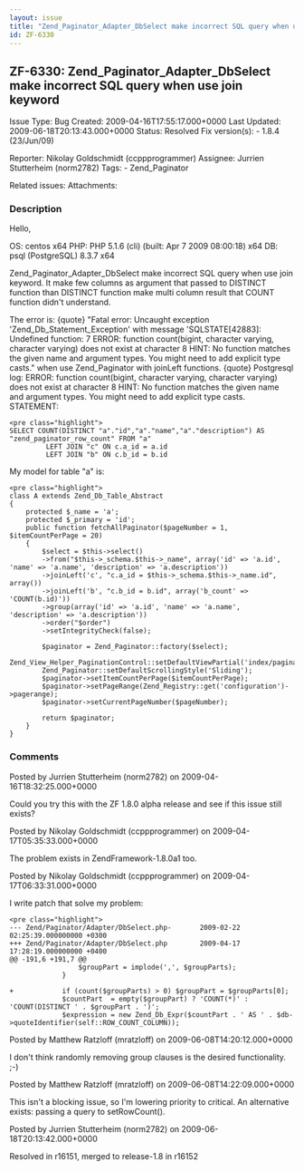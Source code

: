 ```yaml
---
layout: issue
title: "Zend_Paginator_Adapter_DbSelect make incorrect SQL query when use join keyword"
id: ZF-6330
---
```


ZF-6330: Zend\_Paginator\_Adapter\_DbSelect make incorrect SQL query when use join keyword
------------------------------------------------------------------------------------------

 Issue Type: Bug Created: 2009-04-16T17:55:17.000+0000 Last Updated: 2009-06-18T20:13:43.000+0000 Status: Resolved Fix version(s): - 1.8.4 (23/Jun/09)
 
 Reporter:  Nikolay Goldschmidt (ccppprogrammer)  Assignee:  Jurrien Stutterheim (norm2782)  Tags: - Zend\_Paginator
 
 Related issues: 
 Attachments: 
### Description

Hello,

OS: centos x64 PHP: PHP 5.1.6 (cli) (built: Apr 7 2009 08:00:18) x64 DB: psql (PostgreSQL) 8.3.7 x64

Zend\_Paginator\_Adapter\_DbSelect make incorrect SQL query when use join keyword. It make few columns as argument that passed to DISTINCT function than DISTINCT function make multi column result that COUNT function didn't understand.

The error is: {quote} "Fatal error: Uncaught exception 'Zend\_Db\_Statement\_Exception' with message 'SQLSTATE[42883]: Undefined function: 7 ERROR: function count(bigint, character varying, character varying) does not exist at character 8 HINT: No function matches the given name and argument types. You might need to add explicit type casts." when use Zend\_Paginator with joinLeft functions. {quote} Postgresql log: ERROR: function count(bigint, character varying, character varying) does not exist at character 8 HINT: No function matches the given name and argument types. You might need to add explicit type casts. STATEMENT:

 
    <pre class="highlight">
    SELECT COUNT(DISTINCT "a"."id","a"."name","a"."description") AS "zend_paginator_row_count" FROM "a"
             LEFT JOIN "c" ON c.a_id = a.id
             LEFT JOIN "b" ON c.b_id = b.id


My model for table "a" is:

 
    <pre class="highlight">
    class A extends Zend_Db_Table_Abstract
    {
        protected $_name = 'a';
        protected $_primary = 'id';
        public function fetchAllPaginator($pageNumber = 1, $itemCountPerPage = 20)
        {
            $select = $this->select()
            ->from("$this->_schema.$this->_name", array('id' => 'a.id', 'name' => 'a.name', 'description' => 'a.description'))
            ->joinLeft('c', "c.a_id = $this->_schema.$this->_name.id", array())
            ->joinLeft('b', "c.b_id = b.id", array('b_count' => 'COUNT(b.id)'))
            ->group(array('id' => 'a.id', 'name' => 'a.name', 'description' => 'a.description'))
            ->order("$order")
            ->setIntegrityCheck(false);
    
            $paginator = Zend_Paginator::factory($select);
            Zend_View_Helper_PaginationControl::setDefaultViewPartial('index/paginator.phtml');
            Zend_Paginator::setDefaultScrollingStyle('Sliding');
            $paginator->setItemCountPerPage($itemCountPerPage);
            $paginator->setPageRange(Zend_Registry::get('configuration')->pagerange);
            $paginator->setCurrentPageNumber($pageNumber);
    
            return $paginator;
        }
    }


 

 

### Comments

Posted by Jurrien Stutterheim (norm2782) on 2009-04-16T18:32:25.000+0000

Could you try this with the ZF 1.8.0 alpha release and see if this issue still exists?

 

 

Posted by Nikolay Goldschmidt (ccppprogrammer) on 2009-04-17T05:35:33.000+0000

The problem exists in ZendFramework-1.8.0a1 too.

 

 

Posted by Nikolay Goldschmidt (ccppprogrammer) on 2009-04-17T06:33:31.000+0000

I write patch that solve my problem:

 
    <pre class="highlight"> 
    --- Zend/Paginator/Adapter/DbSelect.php-       2009-02-22 02:25:39.000000000 +0300
    +++ Zend/Paginator/Adapter/DbSelect.php        2009-04-17 17:28:19.000000000 +0400
    @@ -191,6 +191,7 @@
                     $groupPart = implode(',', $groupParts);
                 }
    
    +            if (count($groupParts) > 0) $groupPart = $groupParts[0];
                 $countPart  = empty($groupPart) ? 'COUNT(*)' : 'COUNT(DISTINCT ' . $groupPart . ')';
                 $expression = new Zend_Db_Expr($countPart . ' AS ' . $db->quoteIdentifier(self::ROW_COUNT_COLUMN));


 

 

Posted by Matthew Ratzloff (mratzloff) on 2009-06-08T14:20:12.000+0000

I don't think randomly removing group clauses is the desired functionality. ;-)

 

 

Posted by Matthew Ratzloff (mratzloff) on 2009-06-08T14:22:09.000+0000

This isn't a blocking issue, so I'm lowering priority to critical. An alternative exists: passing a query to setRowCount().

 

 

Posted by Jurrien Stutterheim (norm2782) on 2009-06-18T20:13:42.000+0000

Resolved in r16151, merged to release-1.8 in r16152

 

 